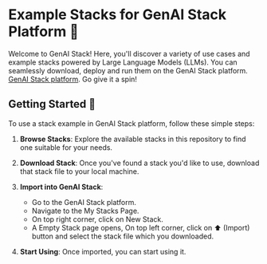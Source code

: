 # Example Stacks for GenAI Stack Platform  📄

Welcome to GenAI Stack! Here, you'll discover a variety of use cases and example stacks powered by Large Language Models (LLMs). You can seamlessly download, deploy and run them on the GenAI Stack platform. [GenAI Stack platform]([url](https://app.aiplanet.com)). Go give it a spin!

## Getting Started 🚀

To use a stack example in GenAI Stack platform, follow these simple steps:

1. **Browse Stacks**: Explore the available stacks in this repository to find one suitable for your needs.

2. **Download Stack**: Once you've found a stack you'd like to use, download that stack file to your local machine.

3. **Import into GenAI Stack**:

   - Go to the GenAI Stack platform.
   - Navigate to the My Stacks Page.
   - On top right corner, click on New Stack.
   - A Empty Stack page opens, On top left corner, click on ⬆️ (Import) button and select the stack file which you downloaded.

4. **Start Using**: Once imported, you can start using it.
